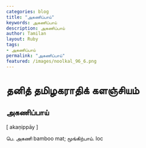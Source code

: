 ```yaml
---  
categories: blog  
title: "அகணிப்பாய்"
keywords: அகணிப்பாய்  
description: அகணிப்பாய்
author: Tamilan  
layout: Ruby  
tags:     
- அகணிப்பாய்
permalink: "அகணிப்பாய்"  
featured: /images/noolkal_96_6.png  
--- 
```

# தனித் தமிழகராதிக் களஞ்சியம்
## அகணிப்பாய்

[ akaṇippāy ]  
  
பெ. அகணி bamboo mat; மூங்கிற்பாய். loc